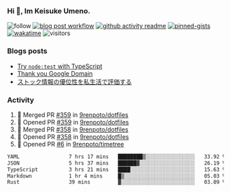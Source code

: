 ### Hi 👋, Im Keisuke Umeno.

<!--
**9renpoto/9renpoto** is a ✨ _special_ ✨ repository because its `README.md` (this file) appears on your GitHub profile.

Here are some ideas to get you started:

- 🔭 I’m currently working on ...
- 🌱 I’m currently learning ...
- 👯 I’m looking to collaborate on ...
- 🤔 I’m looking for help with ...
- 💬 Ask me about ...
- 📫 How to reach me: ...
- 😄 Pronouns: ...
- ⚡ Fun fact: ...
-->

![follow](https://img.shields.io/github/followers/9renpoto?label=Follow&style=social)
[![blog post workflow](https://github.com/9renpoto/9renpoto/actions/workflows/blog.yml/badge.svg)](https://github.com/9renpoto/9renpoto/actions/workflows/blog.yml)
[![github activity readme](https://github.com/9renpoto/9renpoto/actions/workflows/activity.yml/badge.svg)](https://github.com/9renpoto/9renpoto/actions/workflows/activity.yml)
[![pinned-gists](https://github.com/9renpoto/9renpoto/actions/workflows/pin-gist.yml/badge.svg)](https://github.com/9renpoto/9renpoto/actions/workflows/pin-gist.yml)
[![wakatime](https://github.com/9renpoto/9renpoto/actions/workflows/waka-readme-status.yml/badge.svg)](https://github.com/9renpoto/9renpoto/actions/workflows/waka-readme-status.yml)
![visitors](https://komarev.com/ghpvc/?username=9renpoto&label=Profile%20views&color=0e75b6&style=flat)

### Blogs posts

<!-- BLOG-POST-LIST:START -->
- [Try `node:test` with TypeScript](https://9renpoto.win/entry/2023/07/23/node-test-runner)
- [Thank you Google Domain](https://9renpoto.win/entry/2023/07/08/new-domain)
- [ストック情報の優位性を私生活で評価する](https://9renpoto.win/entry/2023/05/28/stock)
<!-- BLOG-POST-LIST:END -->

### Activity

<!--START_SECTION:activity-->
1. 🎉 Merged PR [#359](https://github.com/9renpoto/dotfiles/pull/359) in [9renpoto/dotfiles](https://github.com/9renpoto/dotfiles)
2. 💪 Opened PR [#359](https://github.com/9renpoto/dotfiles/pull/359) in [9renpoto/dotfiles](https://github.com/9renpoto/dotfiles)
3. 🎉 Merged PR [#358](https://github.com/9renpoto/dotfiles/pull/358) in [9renpoto/dotfiles](https://github.com/9renpoto/dotfiles)
4. 💪 Opened PR [#358](https://github.com/9renpoto/dotfiles/pull/358) in [9renpoto/dotfiles](https://github.com/9renpoto/dotfiles)
5. 💪 Opened PR [#6](https://github.com/9renpoto/timetree/pull/6) in [9renpoto/timetree](https://github.com/9renpoto/timetree)
<!--END_SECTION:activity-->

<!--START_SECTION:waka-->

```txt
YAML                7 hrs 17 mins   ████████▒░░░░░░░░░░░░░░░░   33.92 %
JSON                5 hrs 37 mins   ██████▓░░░░░░░░░░░░░░░░░░   26.19 %
TypeScript          3 hrs 21 mins   ████░░░░░░░░░░░░░░░░░░░░░   15.63 %
Markdown            1 hr 4 mins     █▒░░░░░░░░░░░░░░░░░░░░░░░   05.03 %
Rust                39 mins         ▓░░░░░░░░░░░░░░░░░░░░░░░░   03.09 %
```

<!--END_SECTION:waka-->
